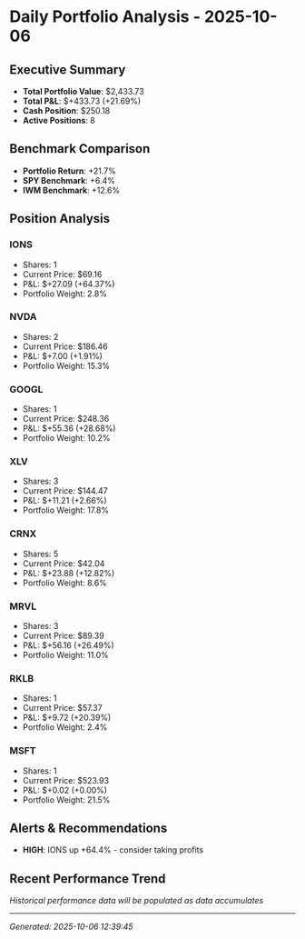 # Daily Portfolio Analysis - 2025-10-06

## Executive Summary
- **Total Portfolio Value**: $2,433.73
- **Total P&L**: $+433.73 (+21.69%)
- **Cash Position**: $250.18
- **Active Positions**: 8

## Benchmark Comparison
- **Portfolio Return**: +21.7%
- **SPY Benchmark**: +6.4%
- **IWM Benchmark**: +12.6%

## Position Analysis
### IONS
- Shares: 1
- Current Price: $69.16
- P&L: $+27.09 (+64.37%)
- Portfolio Weight: 2.8%

### NVDA
- Shares: 2
- Current Price: $186.46
- P&L: $+7.00 (+1.91%)
- Portfolio Weight: 15.3%

### GOOGL
- Shares: 1
- Current Price: $248.36
- P&L: $+55.36 (+28.68%)
- Portfolio Weight: 10.2%

### XLV
- Shares: 3
- Current Price: $144.47
- P&L: $+11.21 (+2.66%)
- Portfolio Weight: 17.8%

### CRNX
- Shares: 5
- Current Price: $42.04
- P&L: $+23.88 (+12.82%)
- Portfolio Weight: 8.6%

### MRVL
- Shares: 3
- Current Price: $89.39
- P&L: $+56.16 (+26.49%)
- Portfolio Weight: 11.0%

### RKLB
- Shares: 1
- Current Price: $57.37
- P&L: $+9.72 (+20.39%)
- Portfolio Weight: 2.4%

### MSFT
- Shares: 1
- Current Price: $523.93
- P&L: $+0.02 (+0.00%)
- Portfolio Weight: 21.5%

## Alerts & Recommendations
- **HIGH**: IONS up +64.4% - consider taking profits

## Recent Performance Trend
*Historical performance data will be populated as data accumulates*

---
*Generated: 2025-10-06 12:39:45*
